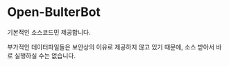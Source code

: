 # Open-BulterBot

기본적인 소스코드민 제공합니다.                                                                                                      
                                                                                                                             
부가적인 데이터파일들은 보안상의 이유로 제공하지 않고 있기 때문에, 소스 받아서 바로 실행하실 수는 없습니다.
